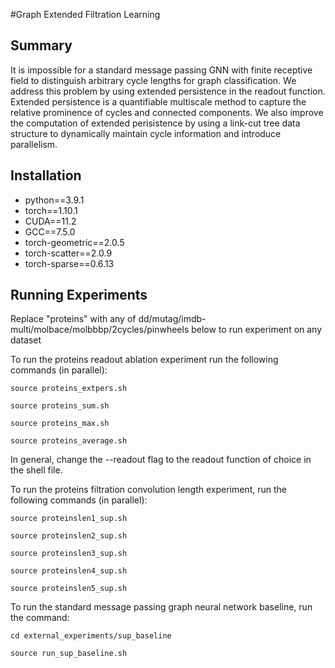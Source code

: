 #Graph Extended Filtration Learning

## Summary
It is impossible for a standard message passing GNN with finite receptive field to distinguish arbitrary cycle lengths for graph classification. We address this problem by using extended persistence in the readout function. Extended persistence is a quantifiable multiscale method to capture the relative prominence of cycles and connected components. We also improve the computation of extended perisistence by using a link-cut tree data structure to dynamically maintain cycle information and introduce parallelism. 

## Installation
* python==3.9.1
* torch==1.10.1
* CUDA==11.2
* GCC==7.5.0
* torch-geometric==2.0.5
* torch-scatter==2.0.9
* torch-sparse==0.6.13

## Running Experiments
Replace "proteins" with any of dd/mutag/imdb-multi/molbace/molbbbp/2cycles/pinwheels below to run experiment on any dataset

To run the proteins readout ablation experiment run the following commands (in parallel):

```
source proteins_extpers.sh

source proteins_sum.sh

source proteins_max.sh

source proteins_average.sh
```

In general, change the --readout flag to the readout function of choice in the shell file.

To run the proteins filtration convolution length experiment, run the following commands (in parallel):
```
source proteinslen1_sup.sh

source proteinslen2_sup.sh

source proteinslen3_sup.sh

source proteinslen4_sup.sh

source proteinslen5_sup.sh
```

To run the standard message passing graph neural network baseline, run the command:

```
cd external_experiments/sup_baseline

source run_sup_baseline.sh
```

